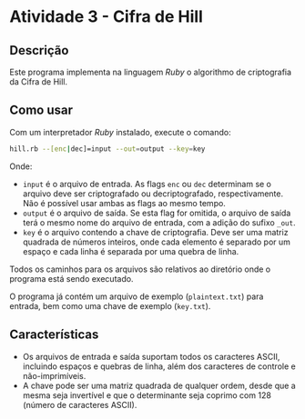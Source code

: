 # Atividade 3 - Cifra de Hill

## Descrição

Este programa implementa na linguagem _Ruby_ o algorithmo de criptografia da Cifra de Hill.

## Como usar

Com um interpretador _Ruby_ instalado, execute o comando:

```bash
hill.rb --[enc|dec]=input --out=output --key=key
```

Onde:
* `input` é o arquivo de entrada. As flags `enc` ou `dec` determinam se o arquivo deve ser criptografado ou decriptografado, respectivamente. Não é possível usar ambas as flags ao mesmo tempo.
* `output` é o arquivo de saída. Se esta flag for omitida, o arquivo de saída terá o mesmo nome do arquivo de entrada, com a adição do sufixo `_out`.
* `key` é o arquivo contendo a chave de criptografia. Deve ser uma matriz quadrada de números inteiros, onde cada elemento é separado por um espaço e cada linha é separada por uma quebra de linha.

Todos os caminhos para os arquivos são relativos ao diretório onde o programa está sendo executado.

O programa já contém um arquivo de exemplo (`plaintext.txt`) para entrada, bem como uma chave de exemplo (`key.txt`).

## Características

* Os arquivos de entrada e saída suportam todos os caracteres ASCII, incluindo espaços e quebras de linha, além dos caracteres de controle e não-imprimíveis.
* A chave pode ser uma matriz quadrada de qualquer ordem, desde que a mesma seja invertível e que o determinante seja coprimo com 128 (número de caracteres ASCII).
